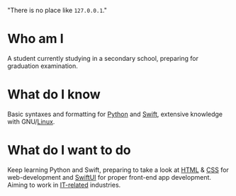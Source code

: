 "There is no place like `127.0.0.1`."

# Who am I
A student currently studying in a secondary school, preparing for graduation examination.

# What do I know
Basic syntaxes and formatting for [Python][2] and [Swift][3], extensive knowledge with GNU/[Linux][4].

# What do I want to do
Keep learning Python and Swift, preparing to take a look at [HTML][5] & [CSS][6] for web-development and [SwiftUI][7] for proper front-end app development. Aiming to work in [IT-related][8] industries.


[2]:https://en.wikipedia.org/wiki/Python_(programming_language)
[3]:https://en.wikipedia.org/wiki/Swift_(programming_language)
[4]:https://en.wikipedia.org/wiki/Linux
[5]:https://en.wikipedia.org/wiki/HTML
[6]:https://en.wikipedia.org/wiki/CSS
[7]:https://developer.apple.com/xcode/swiftui/
[8]:https://en.wikipedia.org/wiki/Computer_security

<!---
Wind-Explorer/Wind-Explorer is a ✨ special ✨ repository because its `README.md` (this file) appears on your GitHub profile.
You can click the Preview link to take a look at your changes.
--->

